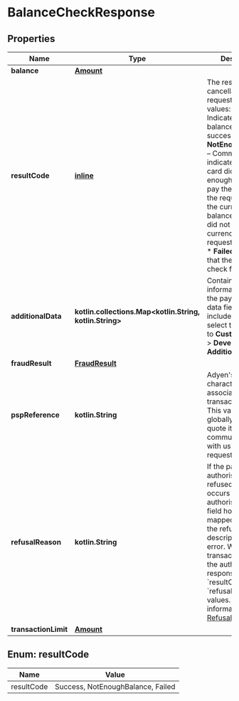 
# BalanceCheckResponse

## Properties
Name | Type | Description | Notes
------------ | ------------- | ------------- | -------------
**balance** | [**Amount**](Amount.md) |  | 
**resultCode** | [**inline**](#ResultCode) | The result of the cancellation request.  Possible values:  * **Success** – Indicates that the balance check was successful. * **NotEnoughBalance** – Commonly indicates that the card did not have enough balance to pay the amount in the request, or that the currency of the balance on the card did not match the currency of the requested amount. * **Failed** – Indicates that the balance check failed. | 
**additionalData** | **kotlin.collections.Map&lt;kotlin.String, kotlin.String&gt;** | Contains additional information about the payment. Some data fields are included only if you select them first: Go to **Customer Area** &gt; **Developers** &gt; **Additional data**. |  [optional]
**fraudResult** | [**FraudResult**](FraudResult.md) |  |  [optional]
**pspReference** | **kotlin.String** | Adyen&#39;s 16-character reference associated with the transaction/request. This value is globally unique; quote it when communicating with us about this request. |  [optional]
**refusalReason** | **kotlin.String** | If the payment&#39;s authorisation is refused or an error occurs during authorisation, this field holds Adyen&#39;s mapped reason for the refusal or a description of the error. When a transaction fails, the authorisation response includes &#x60;resultCode&#x60; and &#x60;refusalReason&#x60; values.  For more information, see [Refusal reasons](https://docs.adyen.com/development-resources/refusal-reasons). |  [optional]
**transactionLimit** | [**Amount**](Amount.md) |  |  [optional]


<a name="ResultCode"></a>
## Enum: resultCode
Name | Value
---- | -----
resultCode | Success, NotEnoughBalance, Failed



